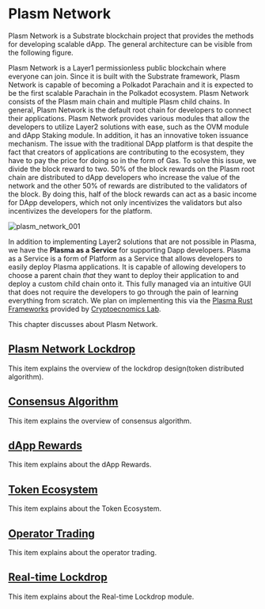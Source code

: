 # Plasm Network
 Plasm Network is a Substrate blockchain project that provides the methods for developing scalable dApp. The general architecture can be visible from the following figure. 

Plasm Network is a Layer1 permissionless public blockchain where everyone can join. Since it is built with the Substrate framework, Plasm Network is capable of becoming a Polkadot Parachain and it is expected to be the first scalable Parachain in the Polkadot ecosystem.  Plasm Network consists of the Plasm main chain and multiple Plasm child chains. In general, Plasm Network is the default root chain for developers to connect their applications. Plasm Network provides various modules that allow the developers to utilize Layer2 solutions with ease, such as the OVM module and dApp Staking module. In addition, it has an innovative token issuance mechanism. The issue with the traditional DApp platform is that despite the fact that creators of applications are contributing to the ecosystem, they have to pay the price for doing so in the form of Gas. To solve this issue, we divide the block reward to two. 50% of the block rewards on the Plasm root chain are distributed to dApp developers who increase the value of the network and the other 50% of rewards are distributed to the validators of the block. By doing this, half of the block rewards can act as a basic income for DApp developers, which not only incentivizes the validators but also incentivizes the developers for the platform. 

![plasm_network_001](https://user-images.githubusercontent.com/6259384/77140423-e402b500-6abc-11ea-8f17-30b44cf2de58.png)

In addition to implementing Layer2 solutions that are not possible in Plasma, we have the **Plasma as a Service** for supporting Dapp developers. Plasma as a Service is a form of Platform as a Service that allows developers to easily deploy Plasma applications. It is capable of allowing developers to choose a parent chain *that* they want to deploy their application to and deploy a custom child chain onto it. This fully managed via an intuitive GUI that does not require the developers to go through the pain of learning everything from scratch. We plan on implementing this via the [Plasma Rust Frameworks](https://github.com/cryptoeconomicslab/plasma-rust-framework) provided by [Cryptoecnomics Lab](https://www.cryptoeconomicslab.com/).

This chapter discusses about Plasm Network.

## [Plasm Network Lockdrop](./Lockdrop.md)
This item explains the overview of the lockdrop design(token distributed algorithm).

## [Consensus Algorithm](./ConsensusAlgorithm.md)
This item explains the overview of consensus algorithm.

## [dApp Rewards](./dAppRewards.md)
This item explains about the dApp Rewards.

## [Token Ecosystem](./TokenEcosystem.md)
This item explains about the Token Ecosystem.

## [Operator Trading](./OperatorTrading.md)
This item explains about the operator trading.

## [Real-time Lockdrop](./RealtimeLockdrop.md)
This item explains about the Real-time Lockdrop module.
